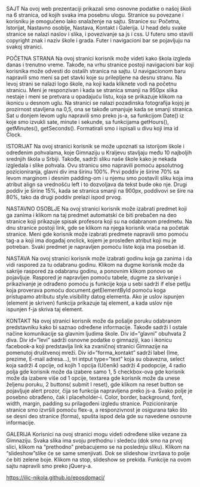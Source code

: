 SAJT
Na ovoj web prezentaciji prikazali smo osnovne podatke o našoj školi na 6 stranica, od kojih svaka ima posebnu ulogu. Stranice su povezane i korisniku je omogućeno lako snalaženje na sajtu. Stranice su: Početna, Istorijat, Nastavno osoblje, Nastava, Kontakt i Galerija. 
U head delu svake stranice se nalazi naslov i slika, i povezivanje sa js i css. U futeru smo stavili copyright znak i naziv škole i grada. Futer i navigacioni bar se pojavljuju na svakoj stranici. 

POČETNA STRANA
Na ovoj stranici korisnik može videti kako škola izgleda danas i trenutno vreme. Takođe, na vrhu stranice postoji navigacioni bar koji korisnika može odvesti do ostalih stranica na sajtu.
U navigacionom baru napravili smo meni sa pet stavki koje su prilepljene na desnu stranu. Na levoj strani se nalazi logo škole, na koji kada kliknete vodi na početnu stranicu.
Meni je responzivan i kada se stranica smanji na 950px slika nestaje i meni se pretvara u opadajuću listu, koja se prikazuje klikom na ikonicu u desnom uglu.
Na stranici se nalazi pozadinska fotografija kojoj je prozirnost stavljena na 0,5, ona se takođe umanjuje kada se smanji stranica.
Sat u donjem levom uglu napravili smo preko js-a, sa funkcijom Date() iz koje smo izvukli sate, minute i sekunde, sa funkcijama getHours(), getMinutes(), getSeconds(). Formatirali smo i ispisali u divu koji ima id Clock. 

ISTORIJAT
Na ovoj stranici korisnik se može upoznati sa istorijom škole i određenim pohvalama, koje Gimnaziju u Kraljevu stavljaju među 10 najboljih srednjih škola u Srbiji. Takođe, sadrži sliku naše škole kako je nekada izgledala i slike pohvala.
Ovu stranicu smo napravili pomoću apsolutnog pozicioniranja, glavni div ima širinu 100%. Prvi poddiv je širine 70% sa levom marginom i desnim padding-om i u njemu smo postavili sliku koja ima atribut align sa vrednošću left i to dozvoljava da tekst bude oko nje. Drugi poddiv je širine 15%, kada se stranica smanji na 900px, poddivovi se šire na 80%, tako da drugi poddiv prelazi ispod prvog.

NASTAVNO OSOBLJE
Na ovoj stranici korisnik može izabrati predmet koji ga zanima i klikom na taj predmet automatski će biti prebačen na deo stranice koji prikazuje spisak profesora koji su na odabranom predmetu. Na dnu stranice postoji link, gde se klikom na njega korisnik vraća na početak stranice.
Meni gde korisnik može izabrati predmete napravili smo pomoću tag-a a koji ima događaj onclick, kojem je prosleđen atribut koji mu je potreban. 
Svaki predmet je napravljen pomoću liste koja ima poseban id.

NASTAVA
Na ovoj stranici korisnik može izabrati godinu koja ga zanima i da vidi raspored za tu odabranu godinu. Klikom na dugme korisnik može da sakrije raspored za odabranu godinu, a ponovnim klikom ponovo se pojavljuje.
Raspored je napravljen pomoću tabele, dugme za skrivanje i prikazivanje je odrađeno pomoću js funkcije koja u sebi sadrži if else petlju koja proverava pomoću document.getElementById pomoću koga pristupamo atributu style.visibility datog elementa. Ako je uslov ispunjen (element je skriven) funkcija prikazuje taj element, a kada uslov nije ispunjen f-ja skriva taj element.

KONTAKT
Na ovoj stranici korisnik može da pošalje poruku odabranom predstavniku kako bi saznao određene informacije. Takođe sadrži I ostale načine komunikacije sa glavnim ljudima škole.
Div id=”glavni” obuhvata 2 diva. Div id=”levi” sadrži osnovne podatke o gimnaziji, kao i ikonicu facebook-a koji predstavlja link ka zvaničnoj stranici Gimnazije na pomenutoj društvenoj mreži. Div id=”forma_kontakt” sadrži label (Ime, prezime, E-mail adresa…), tri intput type=”text” koja su obavezna, select koja sadrži 4 opcije, od kojih 1 opcija (Učenik) sadrži 4 podopcije, 4 radio polja gde korisnik može da izabere samo 1, 5 checkbox-ova gde korisnik može da izabere više od 1 opcije, textarea gde korisnik može da unese željenu poruku, 2 buttons( submit I reset), gde klikom na reset button se pojavljuje alert prozor, čija se funkcija napravljena preko js-a. 
Svako polje je posebno obrađeno, čak i placeholder-i. Color, border, background, font, width, margin, padding su prilagođeni izgledu stranice. 
Pozicioniranje stranice smo izvršili pomoću flex-a, a responzivnost je osigurana tako što se desni deo stranice (forma), spušta ispod dela gde su navedene osnovne informacije. 

GALERIJA
Korisnici na ovoj stranici mogu videti određene slike vezane za Gimnaziju. Svaka slika ima svoju prethodnu i sledeću (dok smo na prvoj slici, klikom na “prethodno” prebacujemo se na poslednju sliku). Klikom na “slideshow”slike će se same smenjivati. Dok se slideshow izvršava to polje će biti zelene boje. Klikom na stop, slideshow se prekida. 
Funkcije na ovom sajtu napravili smo preko jQuery-a. 


https://ilic-nikola.github.io/eposdomaci/

